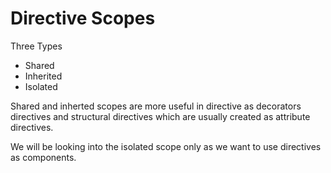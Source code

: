 # Directive Scopes

Three Types

* Shared
* Inherited
* Isolated

Shared and inherted scopes are more useful in directive as decorators directives and structural directives which are usually created as attribute directives.

We will be looking into the isolated scope only as we want to use directives as components.